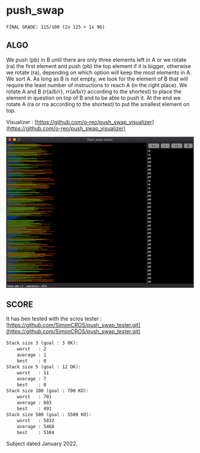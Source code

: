 # push_swap

```
FINAL GRADE: 115/100 (2x 125 + 1x 96)
```

## ALGO

We push (pb) in B until there are only three elements left in A or we rotate (ra) the first element and push (pb) the top element if it is bigger, otherwise we rotate (ra), depending on which option will keep the most elements in A. We sort A. As long as B is not empty, we look for the element of B that will require the least number of instructions to reach A (in the right place). We rotate A and B (r{a/b/r}, rr{a/b/r} according to the shortest) to place the element in question on top of B and to be able to push it.
At the end we rotate A (ra or rra according to the shortest) to put the smallest element on top.

Visualizer : [https://github.com/o-reo/push_swap_visualizer](https://github.com/o-reo/push_swap_visualizer)

![visualizer gif](visualizer.gif)

## SCORE

It has ben tested with the scros tester : [https://github.com/SimonCROS/push_swap_tester.git](https://github.com/SimonCROS/push_swap_tester.git)

```
Stack size 3 (goal : 3 OK):
	worst	: 2
	average	: 1
	best	: 0
Stack size 5 (goal : 12 OK):
	worst	: 11
	average	: 7
	best	: 0
Stack size 100 (goal : 700 KO):
	worst	: 701
	average	: 603
	best	: 491
Stack size 500 (goal : 5500 KO):
	worst	: 5832
	average	: 5468
	best	: 5104
```

Subject dated January 2022.
